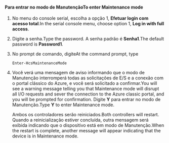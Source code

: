 <!--author=SharS last changed: 12/01/15-->

#### <a name="to-enter-maintenance-mode"></a><span data-ttu-id="205b3-101">Para entrar no modo de Manutenção</span><span class="sxs-lookup"><span data-stu-id="205b3-101">To enter Maintenance mode</span></span>
1. <span data-ttu-id="205b3-102">No menu do console serial, escolha a opção 1, **Efetuar login com acesso total**.</span><span class="sxs-lookup"><span data-stu-id="205b3-102">In the serial console menu, choose option 1, **Log in with full access**.</span></span>
2. <span data-ttu-id="205b3-103">Digite a senha.</span><span class="sxs-lookup"><span data-stu-id="205b3-103">Type the password.</span></span> <span data-ttu-id="205b3-104">A senha padrão é **Senha1**.</span><span class="sxs-lookup"><span data-stu-id="205b3-104">The default password is **Password1**.</span></span>
3. <span data-ttu-id="205b3-105">No prompt de comando, digite</span><span class="sxs-lookup"><span data-stu-id="205b3-105">At the command prompt, type</span></span>
   
     `Enter-HcsMaintenanceMode`
4. <span data-ttu-id="205b3-106">Você verá uma mensagem de aviso informando que o modo de Manutenção interromperá todas as solicitações de E/S e a conexão com o portal clássico do Azure, e você será solicitado a confirmar.</span><span class="sxs-lookup"><span data-stu-id="205b3-106">You will see a warning message telling you that Maintenance mode will disrupt all I/O requests and sever the connection to the Azure classic portal, and you will be prompted for confirmation.</span></span> <span data-ttu-id="205b3-107">Digite **Y** para entrar no modo de Manutenção.</span><span class="sxs-lookup"><span data-stu-id="205b3-107">Type **Y** to enter Maintenance mode.</span></span>
   
    <span data-ttu-id="205b3-108">Ambos os controladores serão reiniciados.</span><span class="sxs-lookup"><span data-stu-id="205b3-108">Both controllers will restart.</span></span> <span data-ttu-id="205b3-109">Quando a reinicialização estiver concluída, outra mensagem será exibida indicando que o dispositivo está em modo de Manutenção.</span><span class="sxs-lookup"><span data-stu-id="205b3-109">When the restart is complete, another message will appear indicating that the device is in Maintenance mode.</span></span>


